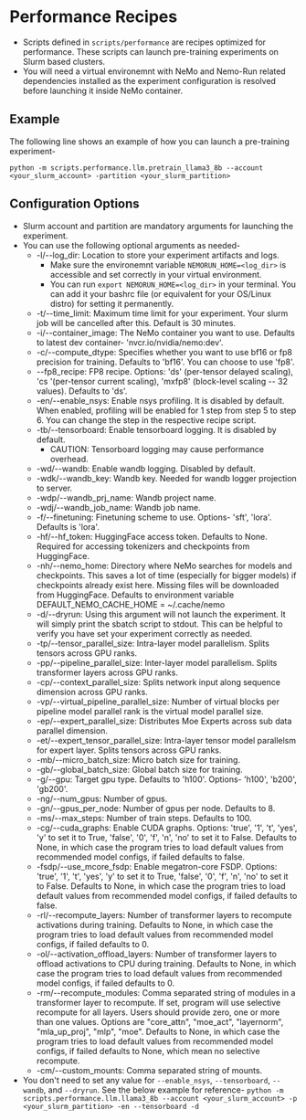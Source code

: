 # Performance Recipes

- Scripts defined in `scripts/performance` are recipes optimized for performance. These scripts can launch pre-training experiments on Slurm based clusters.
- You will need a virtual environemnt with NeMo and Nemo-Run related dependencies installed as the experiment configuration is resolved before launching it inside NeMo container.

## Example

The following line shows an example of how you can launch a pre-training experiment-

`python -m scripts.performance.llm.pretrain_llama3_8b --account <your_slurm_account> -partition <your_slurm_partition>`

## Configuration Options

- Slurm account and partition are mandatory arguments for launching the experiment.
- You can use the following optional arguments as needed-
  - -l/--log_dir: Location to store your experiment artifacts and logs.
    - Make sure the environemnt variable `NEMORUN_HOME=<log_dir>` is accessible and set correctly in your virtual environment.
    - You can run `export NEMORUN_HOME=<log_dir>` in your terminal. You can add it your bashrc file (or equivalent for your OS/Linux distro) for setting it permanently.
  - -t/--time_limit: Maximum time limit for your experiment. Your slurm job will be cancelled after this. Default is 30 minutes.
  - -i/--container_image: The NeMo container you want to use. Defaults to latest dev container- 'nvcr.io/nvidia/nemo:dev'.
  - -c/--compute_dtype: Specifies whether you want to use bf16 or fp8 precision for training. Defaults to 'bf16'. You can choose to use 'fp8'.
  - --fp8_recipe: FP8 recipe. Options: 'ds' (per-tensor delayed scaling), 'cs '(per-tensor current scaling), 'mxfp8' (block-level scaling -- 32 values). Defaults to 'ds'.
  - -en/--enable_nsys: Enable nsys profiling. It is disabled by default. When enabled, profiling will be enabled for 1 step from step 5 to step 6. You can change the step in the respective recipe script.
  - -tb/--tensorboard: Enable tensorboard logging. It is disabled by default.
    - CAUTION: Tensorboard logging may cause performance overhead.
  - -wd/--wandb: Enable wandb logging. Disabled by default.
  - -wdk/--wandb_key: Wandb key. Needed for wandb logger projection to server.
  - -wdp/--wandb_prj_name: Wandb project name.
  - -wdj/--wandb_job_name: Wandb job name.
  - -f/--finetuning: Finetuning scheme to use. Options- 'sft', 'lora'. Defaults is 'lora'.
  - -hf/--hf_token: HuggingFace access token. Defaults to None. Required for accessing tokenizers and checkpoints from HuggingFace.
  - -nh/--nemo_home:  Directory where NeMo searches for models and checkpoints. This saves a lot of time (especially for bigger models) if checkpoints already exist here. Missing files will be downloaded from HuggingFace. Defaults to environment variable DEFAULT_NEMO_CACHE_HOME = ~/.cache/nemo
  - -d/--dryrun: Using this argument will not launch the experiment. It will simply print the sbatch script to stdout. This can be helpful to verify you have set your experiment correctly as needed.
  - -tp/--tensor_parallel_size: Intra-layer model parallelism. Splits tensors across GPU ranks.
  - -pp/--pipeline_parallel_size: Inter-layer model parallelism. Splits transformer layers across GPU ranks.
  - -cp/--context_parallel_size: Splits network input along sequence dimension across GPU ranks.
  - -vp/--virtual_pipeline_parallel_size: Number of virtual blocks per pipeline model parallel rank is the virtual model parallel size.
  - -ep/--expert_parallel_size: Distributes Moe Experts across sub data parallel dimension.
  - -et/--expert_tensor_parallel_size: Intra-layer tensor model parallelsm for expert layer. Splits tensors across GPU ranks.
  - -mb/--micro_batch_size: Micro batch size for training.
  - -gb/--global_batch_size: Global batch size for training.
  - -g/--gpu: Target gpu type. Defaults to 'h100'. Options- 'h100', 'b200', 'gb200'.
  - -ng/--num_gpus: Number of gpus.
  - -gn/--gpus_per_node: Number of gpus per node. Defaults to 8.
  - -ms/--max_steps: Number of train steps. Defaults to 100.
  - -cg/--cuda_graphs: Enable CUDA graphs. Options: 'true', '1', 't', 'yes', 'y' to set it to True, 'false', '0', 'f', 'n', 'no' to set it to False. Defaults to None, in which case the program tries to load default values from recommended model configs, if failed defaults to false.
  - -fsdp/--use_mcore_fsdp: Enable megatron-core FSDP.  Options: 'true', '1', 't', 'yes', 'y' to set it to True, 'false', '0', 'f', 'n', 'no' to set it to False. Defaults to None, in which case the program tries to load default values from recommended model configs, if failed defaults to false.
  - -rl/--recompute_layers: Number of transformer layers to recompute activations during training. Defaults to None, in which case the program tries to load default values from recommended model configs, if failed defaults to 0.
  - -ol/--activation_offload_layers: Number of transformer layers to offload activations to CPU during training. Defaults to None, in which case the program tries to load default values from recommended model configs, if failed defaults to 0.
  - -rm/--recompute_modules: Comma separated string of modules in a transformer layer to recompute. If set, program will use selective recompute for all layers. Users should provide zero, one or more than one values. Options are "core_attn", "moe_act", "layernorm", "mla_up_proj", "mlp", "moe". Defaults to None, in which case the program tries to load default values from recommended model configs, if failed defaults to None, which mean no selective recompute. 
  - -cm/--custom_mounts: Comma separated string of mounts.
- You don't need to set any value for `--enable_nsys`, `--tensorboard`, `--wandb`, and `--dryrun`. See the below example for reference-
  `python -m scripts.performance.llm.llama3_8b --account <your_slurm_account> -p <your_slurm_partition> -en --tensorboard -d`
